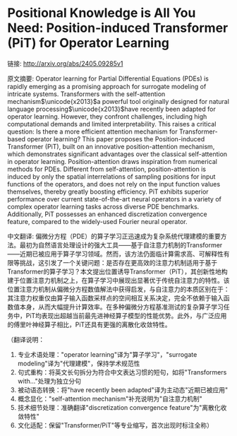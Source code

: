 # Positional Knowledge is All You Need: Position-induced Transformer (PiT) for Operator Learning

链接: http://arxiv.org/abs/2405.09285v1

原文摘要:
Operator learning for Partial Differential Equations (PDEs) is rapidly
emerging as a promising approach for surrogate modeling of intricate systems.
Transformers with the self-attention mechanism$\unicode{x2013}$a powerful tool
originally designed for natural language processing$\unicode{x2013}$have
recently been adapted for operator learning. However, they confront challenges,
including high computational demands and limited interpretability. This raises
a critical question: Is there a more efficient attention mechanism for
Transformer-based operator learning? This paper proposes the Position-induced
Transformer (PiT), built on an innovative position-attention mechanism, which
demonstrates significant advantages over the classical self-attention in
operator learning. Position-attention draws inspiration from numerical methods
for PDEs. Different from self-attention, position-attention is induced by only
the spatial interrelations of sampling positions for input functions of the
operators, and does not rely on the input function values themselves, thereby
greatly boosting efficiency. PiT exhibits superior performance over current
state-of-the-art neural operators in a variety of complex operator learning
tasks across diverse PDE benchmarks. Additionally, PiT possesses an enhanced
discretization convergence feature, compared to the widely-used Fourier neural
operator.

中文翻译:
偏微分方程（PDE）的算子学习正迅速成为复杂系统代理建模的重要方法。最初为自然语言处理设计的强大工具——基于自注意力机制的Transformer——近期已被应用于算子学习领域。然而，该方法仍面临计算需求高、可解释性有限等挑战，这引发了一个关键问题：是否存在更高效的注意力机制适用于基于Transformer的算子学习？本文提出位置诱导Transformer（PiT），其创新性地构建于位置注意力机制之上，在算子学习中展现出显著优于传统自注意力的特性。该位置注意力机制从偏微分方程数值解法中获得启发，与自注意力的本质区别在于：其注意力权重仅由算子输入函数采样点的空间相互关系决定，完全不依赖于输入函数值本身，从而大幅提升计算效率。在多种偏微分方程基准测试的复杂算子学习任务中，PiT均表现出超越当前最先进神经算子模型的性能优势。此外，与广泛应用的傅里叶神经算子相比，PiT还具有更强的离散化收敛特性。

（翻译说明：
1. 专业术语处理："operator learning"译为"算子学习"，"surrogate modeling"译为"代理建模"，保持学术规范性
2. 句式重构：将英文长句拆分为符合中文表达习惯的短句，如将"Transformers with..."处理为独立分句
3. 被动语态转换：将"have recently been adapted"译为主动态"近期已被应用"
4. 概念显化："self-attention mechanism"补充说明为"自注意力机制"
5. 技术细节处理：准确翻译"discretization convergence feature"为"离散化收敛特性"
6. 文化适配：保留"Transformer/PiT"等专业缩写，首次出现时标注全称）
